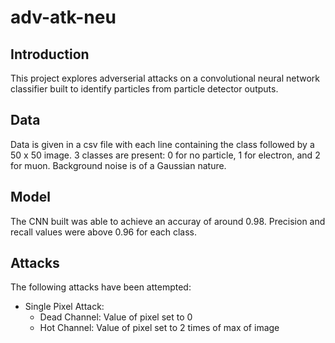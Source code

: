 # adv-atk-neu

## Introduction
This project explores adverserial attacks on a convolutional neural network classifier built to identify particles from particle detector outputs.

## Data
Data is given in a csv file with each line containing the class followed by a 50 x 50 image. 3 classes are present: 0 for no particle, 1 for electron, and 2 for muon. Background noise is of a Gaussian nature.

## Model
The CNN built was able to achieve an accuray of around 0.98. Precision and recall values were above 0.96 for each class.

## Attacks
The following attacks have been attempted:
- Single Pixel Attack:
  - Dead Channel: Value of pixel set to 0
  - Hot Channel: Value of pixel set to 2 times of max of image
